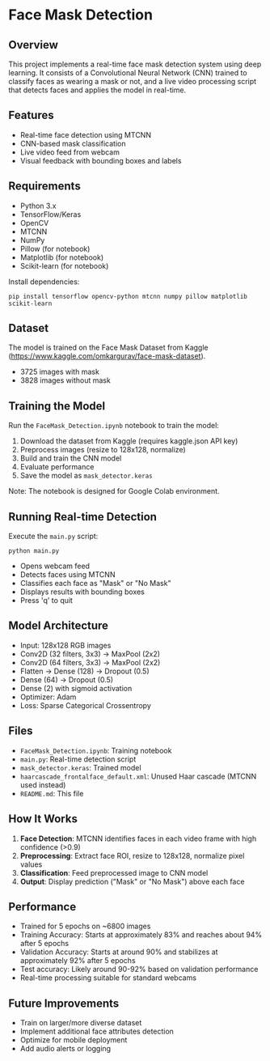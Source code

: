 # Face Mask Detection

## Overview
This project implements a real-time face mask detection system using deep learning. It consists of a Convolutional Neural Network (CNN) trained to classify faces as wearing a mask or not, and a live video processing script that detects faces and applies the model in real-time.

## Features
- Real-time face detection using MTCNN
- CNN-based mask classification
- Live video feed from webcam
- Visual feedback with bounding boxes and labels

## Requirements
- Python 3.x
- TensorFlow/Keras
- OpenCV
- MTCNN
- NumPy
- Pillow (for notebook)
- Matplotlib (for notebook)
- Scikit-learn (for notebook)

Install dependencies:
```
pip install tensorflow opencv-python mtcnn numpy pillow matplotlib scikit-learn
```

## Dataset
The model is trained on the Face Mask Dataset from Kaggle (https://www.kaggle.com/omkargurav/face-mask-dataset).
- 3725 images with mask
- 3828 images without mask

## Training the Model
Run the `FaceMask_Detection.ipynb` notebook to train the model:
1. Download the dataset from Kaggle (requires kaggle.json API key)
2. Preprocess images (resize to 128x128, normalize)
3. Build and train the CNN model
4. Evaluate performance
5. Save the model as `mask_detector.keras`

Note: The notebook is designed for Google Colab environment.

## Running Real-time Detection
Execute the `main.py` script:
```
python main.py
```
- Opens webcam feed
- Detects faces using MTCNN
- Classifies each face as "Mask" or "No Mask"
- Displays results with bounding boxes
- Press 'q' to quit

## Model Architecture
- Input: 128x128 RGB images
- Conv2D (32 filters, 3x3) -> MaxPool (2x2)
- Conv2D (64 filters, 3x3) -> MaxPool (2x2)
- Flatten -> Dense (128) -> Dropout (0.5)
- Dense (64) -> Dropout (0.5)
- Dense (2) with sigmoid activation
- Optimizer: Adam
- Loss: Sparse Categorical Crossentropy

## Files
- `FaceMask_Detection.ipynb`: Training notebook
- `main.py`: Real-time detection script
- `mask_detector.keras`: Trained model
- `haarcascade_frontalface_default.xml`: Unused Haar cascade (MTCNN used instead)
- `README.md`: This file

## How It Works
1. **Face Detection**: MTCNN identifies faces in each video frame with high confidence (>0.9)
2. **Preprocessing**: Extract face ROI, resize to 128x128, normalize pixel values
3. **Classification**: Feed preprocessed image to CNN model
4. **Output**: Display prediction ("Mask" or "No Mask") above each face

## Performance
- Trained for 5 epochs on ~6800 images
- Training Accuracy: Starts at approximately 83% and reaches about 94% after 5 epochs
- Validation Accuracy: Starts at around 90% and stabilizes at approximately 92% after 5 epochs
- Test accuracy: Likely around 90-92% based on validation performance
- Real-time processing suitable for standard webcams

## Future Improvements
- Train on larger/more diverse dataset
- Implement additional face attributes detection
- Optimize for mobile deployment
- Add audio alerts or logging

